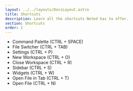 ```yaml
---
layout: ../../layouts/DocsLayout.astro
title: Shortcuts
description: Learn all the shortcuts Noted has to offer.
section: Shortcuts
order: 1
---
```


- Command Palette (CTRL + SPACE)
- File Switcher (CTRL + TAB)
- Settings (CTRL + P)
- New Workspace (CTRL + O)
- Close Workspace (CTRL + R)
- Sidebar (CTRL + S)
- Widgets (CTRL + W)
- Open File in Tab (CTRL + T)
- Open File (CTRL + N)
